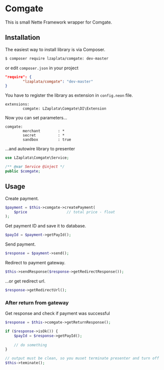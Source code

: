 # Comgate
This is small Nette Framework wrapper for Comgate.

## Installation
The easiest way to install library is via Composer.

````sh
$ composer require lzaplata/comgate: dev-master
````
or edit `composer.json` in your project

````json
"require": {
        "lzaplata/comgate": "dev-master"
}
````

You have to register the library as extension in `config.neon` file.

````neon
extensions:
        comgate: LZaplata\Comgate\DI\Extension
````

Now you can set parameters...

````neon
comgate:
        merchant        : *
        secret          : *
        sandbox         : true                    
````

...and autowire library to presenter

````php
use LZaplata\Comgate\Service;

/** @var Service @inject */
public $comgate;
````

## Usage
Create payment.

````php
$payment = $this->comgate->createPayment(
    $price                  // total price - float
);
````

Get payment ID and save it to database.

````php
$payId = $payment->getPayId();
````

Send payment.

````php
$response = $payment->send();
````

Redirect to payment gateway.

````php
$this->sendResponse($response->getRedirectResponse());
````

...or get redirect url.

````php
$response->getRedirectUrl();
````

### After return from gateway
Get response and check if payment was successful

````php
$response = $this->comgate->getReturnResponse();

if ($response->isOk()) {
    $payId = $response->getPayId();
    
    // do something
}

// output must be clean, so you muset terminate presenter and turn off Tracy
$this->teminate();
````